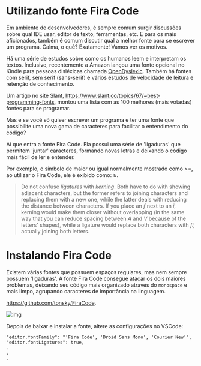 # Utilizando fonte Fira Code

Em ambiente de desenvolvedores, é sempre comum surgir discussões sobre qual IDE usar, editor de texto, ferramentas, etc. E para os mais aficionados, também é comum discutir qual a melhor fonte para se escrever um programa. Calma, o quê? Exatamente! Vamos ver os motivos.

Há uma série de estudos sobre como os humanos leem e interpretam os textos. Inclusive, recentemente a Amazon lançou uma fonte opcional no Kindle para pessoas disléxicas chamada [OpenDyslexic](https://en.wikipedia.org/wiki/OpenDyslexic). Também há fontes com serif, sem serif (sans-serif) e vários estudos de velocidade de leitura e retenção de conhecimento.

Um artigo no site Slant, https://www.slant.co/topics/67/~best-programming-fonts, montou uma lista com as 100 melhores (mais votadas) fontes para se programar.

Mas e se você só quiser escrever um programa e ter uma fonte que possibilite uma nova gama de caracteres para facilitar o entendimento do código?

Aí que entra a fonte Fira Code. Ela possui uma série de 'ligaduras' que permitem 'juntar' caracteres, formando novas letras e deixando o código mais fácil de ler e entender.

Por exemplo, o símbolo de maior ou igual normalmente mostrado como >=, ao utilizar o Fira Code, ele é exibido como: ≥.

> Do not confuse *ligatures* with *kerning*. Both have to do with showing adjacent characters, but the former refers to joining characters and replacing them with a new one, while the latter deals with reducing the distance between characters. If you place an *f* next to an *i*, kerning would make them closer without overlapping (in the same way that you can reduce spacing between *A* and *V* because of the letters' shapes), while a ligature would replace both characters with *fi,* actually joining both letters.



# Instalando Fira Code

Existem várias fontes que possuem espaços regulares, mas nem sempre possuem 'ligaduras'. A fonte Fira Code consegue atacar os dois maiores problemas, deixando seu código mais organizado através do `monospace` e mais limpo, agrupando caracteres de importância na linguagem.

https://github.com/tonsky/FiraCode. 

![img](https://github.com/tonsky/FiraCode/raw/master/showcases/all_ligatures.png)



Depois de baixar e instalar a fonte, altere as configurações no VSCode:

```
"editor.fontFamily": "'Fira Code', 'Droid Sans Mono', 'Courier New'",
"editor.fontLigatures": true,
.
.
.
```

